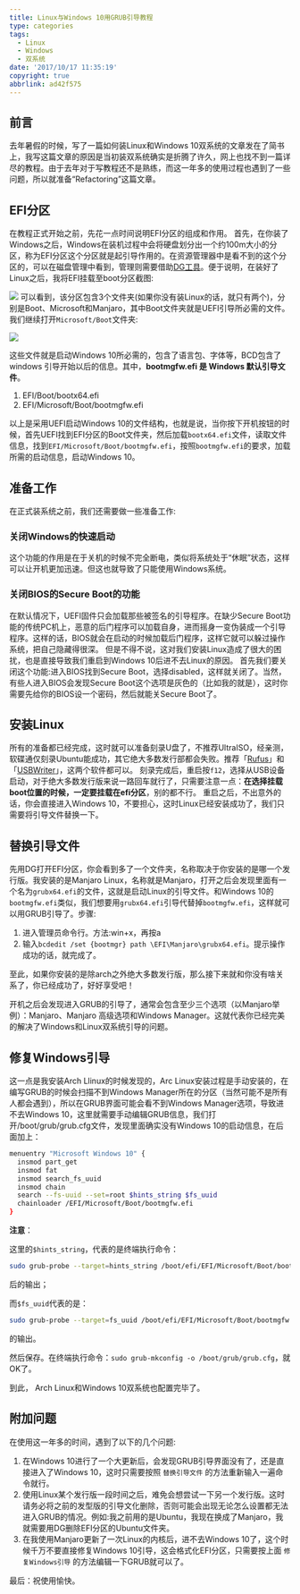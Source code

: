 ```yaml
---
title: Linux与Windows 10用GRUB引导教程
type: categories
tags:
  - Linux
  - Windows
  - 双系统
date: '2017/10/17 11:35:19'
copyright: true
abbrlink: ad42f575
---
```


## 前言
去年暑假的时候，写了一篇如何装Linux和Windows 10双系统的文章发在了简书上，我写这篇文章的原因是当初装双系统确实是折腾了许久，网上也找不到一篇详尽的教程。由于去年对于写教程还不是熟练，而这一年多的使用过程也遇到了一些问题，所以就准备“Refactoring”这篇文章。
## EFI分区
在教程正式开始之前，先花一点时间说明EFI分区的组成和作用。
首先，在你装了Windows之后，Windows在装机过程中会将硬盘划分出一个约100m大小的分区，称为EFI分区这个分区就是起引导作用的。在资源管理器中是看不到的这个分区的，可以在磁盘管理中看到，管理则需要借助[DG工具](http://www.diskgenius.cn/)。便于说明，在装好了Linux之后，我将EFI挂载至boot分区截图:
<!-- more -->
![](https://ws1.sinaimg.cn/large/ba22af52gy1fkl3a5pwv6j20ng0hwwfn.jpg)
可以看到，该分区包含3个文件夹(如果你没有装Linux的话，就只有两个)，分别是Boot、Microsoft和Manjaro，其中Boot文件夹就是UEFI引导所必需的文件。
我们继续打开`Microsoft/Boot`文件夹:

![](https://ws1.sinaimg.cn/large/ba22af52gy1fkl3b006w1j20ng0hwdhj.jpg)

这些文件就是启动Windows 10所必需的，包含了语言包、字体等，BCD包含了 windows 引导开始以后的信息。其中，**bootmgfw.efi 是 Windows 默认引导文件**。
1. EFI/Boot/bootx64.efi
2. EFI/Microsoft/Boot/bootmgfw.efi

以上是采用UEFI启动Windows 10的文件结构，也就是说，当你按下开机按钮的时候，首先UEFI找到EFI分区的Boot文件夹，然后加载`bootx64.efi`文件，读取文件信息，找到`EFI/Microsoft/Boot/bootmgfw.efi`，按照`bootmgfw.efi`的要求，加载所需的启动信息，启动Windows 10。

## 准备工作
在正式装系统之前，我们还需要做一些准备工作:
### 关闭Windows的快速启动
这个功能的作用是在于关机的时候不完全断电，类似将系统处于“休眠”状态，这样可以让开机更加迅速。但这也就导致了只能使用Windows系统。
### 关闭BIOS的Secure Boot的功能
在默认情况下，UEFI固件只会加载那些被签名的引导程序。在缺少Secure Boot功能的传统PC机上，恶意的后门程序可以加载自身，进而摇身一变伪装成一个引导程序。这样的话，BIOS就会在启动的时候加载后门程序，这样它就可以躲过操作系统，把自己隐藏得很深。
但是不得不说，这对我们安装Linux造成了很大的困扰，也是直接导致我们重启到Windows 10后进不去Linux的原因。
首先我们要关闭这个功能:进入BIOS找到Secure Boot，选择disabled，这样就关闭了。当然，有些人进入BIOS会发现Secure Boot这个选项是灰色的（比如我的就是），这时你需要先给你的BIOS设一个密码，然后就能关Secure Boot了。
## 安装Linux
所有的准备都已经完成，这时就可以准备刻录U盘了，不推荐UltraISO，经亲测，软碟通仅刻录Ubuntu能成功，其它绝大多数发行部都会失败。推荐「[Rufus](https://rufus.akeo.ie/)」和「[USBWriter](https://sourceforge.net/projects/usbwriter/)」，这两个软件都可以。
刻录完成后，重启按`f12`，选择从USB设备启动，对于绝大多数发行版来说一路回车就行了，只需要注意一点：**在选择挂载boot位置的时候，一定要挂载在efi分区**，别的都不行。
重启之后，不出意外的话，你会直接进入Windows 10，不要担心，这时Linux已经安装成功了，我们只需要将引导文件替换一下。

## 替换引导文件
先用DG打开EFI分区，你会看到多了一个文件夹，名称取决于你安装的是哪一个发行版。我安装的是Manjaro Linux，名称就是Manjaro，打开之后会发现里面有一个名为`grubx64.efi`的文件，这就是启动Linux的引导文件。和Windows 10的`bootmgfw.efi`类似，我们想要用`grubx64.efi`引导代替掉`bootmgfw.efi`，这样就可以用GRUB引导了。步骤:
1. 进入管理员命令行。方法:win+x，再按a
2. 输入`bcdedit /set {bootmgr} path \EFI\Manjaro\grubx64.efi`。提示操作成功的话，就完成了。

至此，如果你安装的是除arch之外绝大多数发行版，那么接下来就和你没有啥关系了，你已经成功了，好好享受吧！

开机之后会发现进入GRUB的引导了，通常会包含至少三个选项（以Manjaro举例）：Manjaro、Manjaro 高级选项和Windows Manager。这就代表你已经完美的解决了Windows和Linux双系统引导的问题。
## 修复Windows引导
这一点是我安装Arch Llinux的时候发现的，Arc Linux安装过程是手动安装的，在编写GRUB的时候会扫描不到Windows Manager所在的分区（当然可能不是所有人都会遇到），所以在GRUB界面可能会看不到Windows Manager选项，导致进不去Windows 10，这里就需要手动编辑GRUB信息，我们打开/boot/grub/grub.cfg文件，发现里面确实没有Windows 10的启动信息，在后面加上：

```bash
menuentry "Microsoft Windows 10" {
  insmod part_get
  insmod fat
  insmod search_fs_uuid
  insmod chain
  search --fs-uuid --set=root $hints_string $fs_uuid
  chainloader /EFI/Microsoft/Boot/bootmgfw.efi
}
```

**注意**：

这里的`$hints_string`，代表的是终端执行命令：

```bash
sudo grub-probe --target=hints_string /boot/efi/EFI/Microsoft/Boot/bootmgfw.efi
```
后的输出；

而`$fs_uuid`代表的是：

```bash
sudo grub-probe --target=fs_uuid /boot/efi/EFI/Microsoft/Boot/bootmgfw.efi
```

的输出。

然后保存。在终端执行命令：`sudo grub-mkconfig -o /boot/grub/grub.cfg`，就OK了。

到此， Arch Linux和Windows 10双系统也配置完毕了。

## 附加问题

在使用这一年多的时间，遇到了以下的几个问题:
1. 在Windows 10进行了一个大更新后，会发现GRUB引导界面没有了，还是直接进入了Windows 10，这时只需要按照 `替换引导文件` 的方法重新输入一遍命令就行。
2. 使用Linux某个发行版一段时间之后，难免会想尝试一下另一个发行版。这时请务必将之前的发型版的引导文化删除，否则可能会出现无论怎么设置都无法进入GRUB的情况。例如:我之前用的是Ubuntu，我现在换成了Manjaro，我就需要用DG删除EFI分区的Ubuntu文件夹。
3. 在我使用Manjaro更新了一次Linux的内核后，进不去Windows 10了，这个时候千万不要直接修复Windows 10引导，这会格式化EFI分区，只需要按上面 `修复Windows引导` 的方法编辑一下GRUB就可以了。

最后：祝使用愉快。
